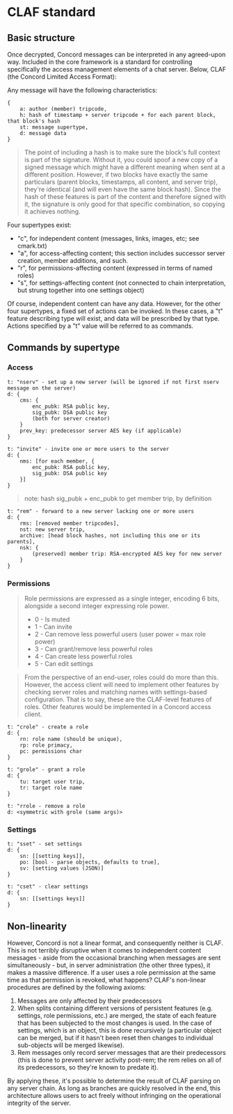 # CLAF standard

## Basic structure

Once decrypted, Concord messages can be interpreted in any agreed-upon way.
Included in the core framework is a standard for controlling specifically the
access management elements of a chat server. Below, CLAF (the Concord Limited Access Format):

Any message will have the following characteristics:
```
{
    a: author (member) tripcode,
    h: hash of timestamp + server tripcode + for each parent block, that block's hash
    st: message supertype,
    d: message data
}
```
> The point of including a hash is to make sure the block's full context is part of the signature. 
Without it, you could spoof a new copy of a signed message which might have a different meaning when sent at a different position. 
However, if two blocks have exactly the same particulars (parent blocks, timestamps, all content, and server trip), they're identical (and will even have the same block hash). 
Since the hash of these features is part of the content and therefore signed with it, the signature is only good for that specific combination, so copying it achieves nothing.

Four supertypes exist:
- "c", for independent content (messages, links, images, etc; see cmark.txt)
- "a", for access-affecting content; this section includes successor server creation, member additions, and such.
- "r", for permissions-affecting content (expressed in terms of named roles)
- "s", for settings-affecting content (not connected to chain interpretation, but strung together into one settings object)

Of course, independent content can have any data.
However, for the other four supertypes, a fixed set of actions can be invoked.
In these cases, a "t" feature describing type will exist, and data will be prescribed by that type. Actions specified by a "t" value will be referred to as commands.
## Commands by supertype
### Access
```
t: "nserv" - set up a new server (will be ignored if not first nserv message on the server)
d: {
    cms: {
        enc_pubk: RSA public key,
        sig_pubk: DSA public key
        (both for server creator)
    }
    prev_key: predecessor server AES key (if applicable)
}
```
```
t: "invite" - invite one or more users to the server
d: {
    nms: [for each member, {
        enc_pubk: RSA public key,
        sig_pubk: DSA public key
    }]
}
```
> note: hash sig_pubk + enc_pubk to get member trip, by definition
```
t: "rem" - forward to a new server lacking one or more users
d: {
    rms: [removed member tripcodes],
    nst: new server trip,
    archive: [head block hashes, not including this one or its parents],
    nsk: {
        (preserved) member trip: RSA-encrypted AES key for new server
    }
}
```
### Permissions
> Role permissions are expressed as a single integer, encoding 6 bits, alongside a second integer expressing role power.
> - 0 - Is muted
> - 1 - Can invite
> - 2 - Can remove less powerful users (user power = max role power)
> - 3 - Can grant/remove less powerful roles
> - 4 - Can create less powerful roles
> - 5 - Can edit settings

> From the perspective of an end-user, roles could do more than this. However, the access client will need to implement other features by checking server roles and matching names with settings-based configuration. That is to say, these are the CLAF-level features of roles. Other features would be implemented in a Concord access client.

```
t: "crole" - create a role
d: {
    rn: role name (should be unique),
    rp: role primacy,
    pc: permissions char
}
```
```
t: "grole" - grant a role
d: {
    tu: target user trip,
    tr: target role name
}
```
```
t: "rrole - remove a role
d: <symmetric with grole (same args)>
```

### Settings
```
t: "sset" - set settings
d: {
    sn: [[setting keys]],
    po: [bool - parse objects, defaults to true],
    sv: [setting values (JSON)]
}
```
```
t: "cset" - clear settings
d: {
    sn: [[settings keys]]
}
```

## Non-linearity

However, Concord is not a linear format, and consequently neither is CLAF.
This is not terribly disruptive when it comes to independent content messages - aside from the occasional branching when messages are sent simultaneously - but,
in server administration (the other three types), it makes a massive difference. If a user uses a role permission at the same time as that permission is revoked, what happens?
CLAF's non-linear procedures are defined by the following axioms: 
1. Messages are only affected by their predecessors
2. When splits containing different versions of persistent features (e.g. settings, role permissions, etc.) are merged, the state of each feature that has been subjected to the most changes is used. In the case of settings, which is an object, this is done recursively (a particular object can be merged, but if it hasn't been reset then changes to individual sub-objects will be merged likewise).
3. Rem messages only record server messages that are their predecessors (this is done to prevent server activity post-rem; the rem relies on all of its predecessors, so they're known to predate it).

By applying these, it's possible to determine the result of CLAF parsing on any server chain.
As long as branches are quickly resolved in the end, this architecture allows users to act freely without infringing on the operational integrity of the server.